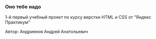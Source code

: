 ### Оно тебе надо
1-й первый учебный проект по курсу верстки HTML и CSS от "Яндекс Практикум"

Автор: Андриянов Андрей Анатольевич
